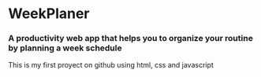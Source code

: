 # WeekPlaner

### A productivity web app that helps you to organize your routine by planning a week schedule

This is my first proyect on github using html, css and javascript 